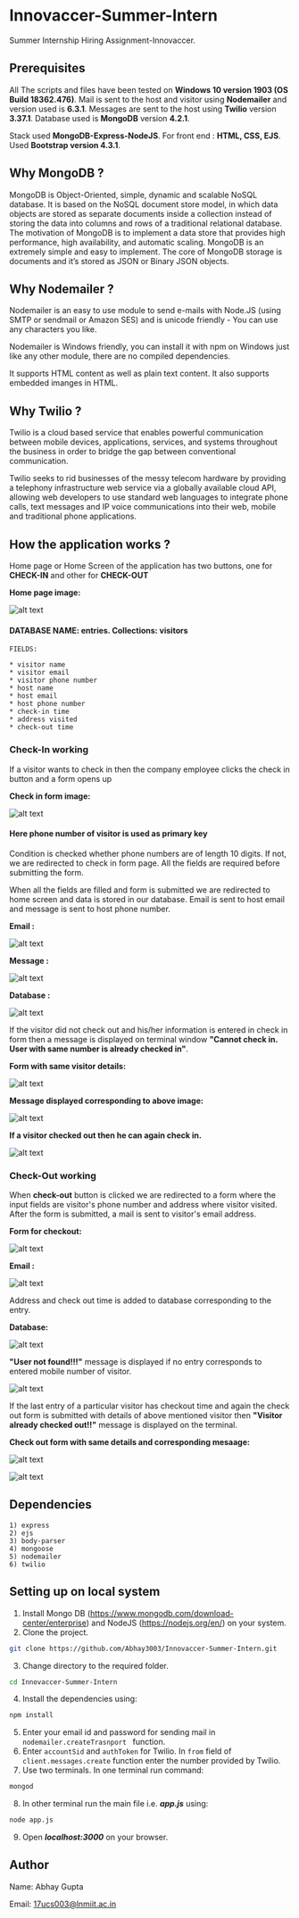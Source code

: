 # Innovaccer-Summer-Intern
Summer Internship Hiring Assignment-Innovaccer.

## Prerequisites

All The scripts and files have been tested on **Windows 10 version 1903 (OS Build 18362.476)**.
Mail is sent to the host and visitor using **Nodemailer** and version used is **6.3.1**. Messages are sent to the host using **Twilio** version **3.37.1**. Database used is **MongoDB** version **4.2.1**.

Stack used **MongoDB-Express-NodeJS**.
For front end : **HTML, CSS, EJS**.
Used **Bootstrap version 4.3.1**.  



## Why MongoDB ? 

MongoDB is Object-Oriented, simple, dynamic and scalable NoSQL database. It is based on the NoSQL document store model, in which data objects are stored as separate documents inside a collection instead of storing the data into columns and rows of a traditional relational database. The motivation of MongoDB is to implement a data store that provides high performance, high availability, and automatic scaling. MongoDB is an extremely simple and easy  to implement. The core of MongoDB storage is documents and it’s stored as  JSON or Binary JSON objects.


## Why Nodemailer ? 

Nodemailer is an easy to use module to send e-mails with Node.JS (using SMTP or sendmail or Amazon SES) and is unicode friendly - You can use any characters you like. 

Nodemailer is Windows friendly, you can install it with npm on Windows just like any other module, there are no compiled dependencies.

It supports HTML content as well as plain text content. It also supports embedded imanges in HTML.

## Why Twilio ? 

Twilio is a cloud based service that enables powerful communication between mobile devices, applications, services, and systems throughout the business in order to bridge the gap between conventional communication.

Twilio seeks to rid businesses of the messy telecom hardware by providing a telephony infrastructure web service via a globally available cloud API, allowing web developers to use standard web languages to integrate phone calls, text messages and IP voice communications into their web, mobile and traditional phone applications.



## How the application works ? 

Home page or Home Screen of the application has two buttons, one for **CHECK-IN** and other for **CHECK-OUT** 

**Home page image:**

![alt text](https://github.com/Abhay3003/Innovaccer-Summer-Intern/blob/master/Images%20innovaccer/homescreen.PNG?raw=true)

#### **DATABASE NAME: entries. Collections: visitors**

```
FIELDS:

* visitor name
* visitor email
* visitor phone number 
* host name 
* host email
* host phone number
* check-in time
* address visited
* check-out time
```


### Check-In working

If a visitor wants to check in then the company employee clicks the check in button and a form opens up 

**Check in form image:**

![alt text](https://github.com/Abhay3003/Innovaccer-Summer-Intern/blob/master/Images%20innovaccer/Form%20filled.PNG)

#### **Here phone number of visitor is used as primary key**

Condition is checked whether phone numbers are of length 10 digits. If not, we are redirected to check in form page. All the fields are required before submitting the form.

When all the fields are filled and form is submitted we are redirected to home screen and data is stored in our database. Email is sent to host email and message is sent to host phone number.

**Email :**

![alt text](https://github.com/Abhay3003/Innovaccer-Summer-Intern/blob/master/Images%20innovaccer/emailcheckin.PNG)

**Message :**

![alt text](https://github.com/Abhay3003/Innovaccer-Summer-Intern/blob/master/Images%20innovaccer/message%20check%20in.PNG)

**Database :**

![alt text](https://github.com/Abhay3003/Innovaccer-Summer-Intern/blob/master/Images%20innovaccer/dtabaseaftercheckin.PNG)

If the visitor did not check out and his/her information is entered in check in form then a message is displayed on terminal window **"Cannot check in. User with same number is already checked in"**.

**Form with same visitor details:**

![alt text](https://github.com/Abhay3003/Innovaccer-Summer-Intern/blob/master/Images%20innovaccer/cannotcheckinform.PNG)

**Message displayed corresponding to above image:**

![alt text](https://github.com/Abhay3003/Innovaccer-Summer-Intern/blob/master/Images%20innovaccer/cannotcheckinmssg.PNG)

**If a visitor checked out then he can again check in.**

![alt text](https://github.com/Abhay3003/Innovaccer-Summer-Intern/blob/master/Images%20innovaccer/Checkin%20then%20check%20in%20again%20working.PNG)

### Check-Out working

When **check-out** button is clicked we are redirected to a form where the input fields are visitor's phone number and address where visitor visited. After the form is submitted, a mail is sent to visitor's email address. 

**Form for checkout:**

![alt text](https://github.com/Abhay3003/Innovaccer-Summer-Intern/blob/master/Images%20innovaccer/Checkout%20form.PNG)

**Email :**

![alt text](https://github.com/Abhay3003/Innovaccer-Summer-Intern/blob/master/Images%20innovaccer/check%20out%20mail.PNG)

Address and check out time is added to database corresponding to the entry. 

**Database:**

![alt text](https://github.com/Abhay3003/Innovaccer-Summer-Intern/blob/master/Images%20innovaccer/check%20out%20databse%20.PNG)

**"User not found!!!"** message is displayed if no entry corresponds to entered mobile number of visitor. 
 
![alt text](https://github.com/Abhay3003/Innovaccer-Summer-Intern/blob/master/Images%20innovaccer/user%20not%20found%20check%20out.PNG)

If the last entry of a particular visitor has checkout time and again the check out form is submitted with details of above mentioned visitor then **"Visitor already checked out!!"** message is displayed on the terminal. 

**Check out form with same details and corresponding mesaage:** 

![alt text](https://github.com/Abhay3003/Innovaccer-Summer-Intern/blob/master/Images%20innovaccer/same%20details%20filled%20in%20cout%20form.PNG)

![alt text](https://github.com/Abhay3003/Innovaccer-Summer-Intern/blob/master/Images%20innovaccer/visitor%20already%20cout.PNG)

## Dependencies 


```
1) express
2) ejs
3) body-parser
4) mongoose
5) nodemailer
6) twilio

```

## Setting up on local system


1) Install Mongo DB (https://www.mongodb.com/download-center/enterprise) and NodeJS (https://nodejs.org/en/) on your system.
2) Clone the project.

```bash
git clone https://github.com/Abhay3003/Innovaccer-Summer-Intern.git
```
3) Change directory to the required folder. 

```bash
cd Innovaccer-Summer-Intern
```
4) Install the dependencies using:
```bash
npm install
```
5) Enter your email id and password for sending mail in ``nodemailer.createTrasnport `` function.
6) Enter ``accountSid`` and ``authToken`` for Twilio. In ``from`` field of ``client.messages.create`` function enter the number provided by Twilio. 
7) Use two terminals. In one terminal run command:
 ```bash
mongod
``` 
8) In other terminal run the main file i.e. ***app.js*** using:
```bash
node app.js
```
9) Open ***localhost:3000*** on your browser.

## Author

Name: Abhay Gupta

Email: 17ucs003@lnmiit.ac.in

